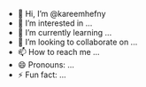 - 👋 Hi, I’m @kareemhefny
- 👀 I’m interested in ...
- 🌱 I’m currently learning ...
- 💞️ I’m looking to collaborate on ...
- 📫 How to reach me ...
- 😄 Pronouns: ...
- ⚡ Fun fact: ...

<!---
kareemhefny/kareemhefny is a ✨ special ✨ repository because its `README.md` (this file) appears on your GitHub profile.
You can click the Preview link to take a look at your changes.
--->
